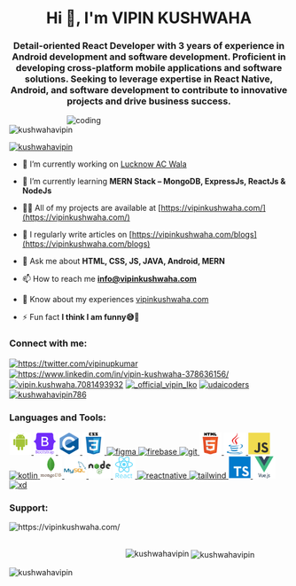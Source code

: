 <h1 align="center">Hi 👋, I'm VIPIN KUSHWAHA</h1>
<h3 align="center">Detail-oriented React Developer with 3 years of experience in Android development and software development. Proficient in developing cross-platform mobile applications and software solutions. Seeking to leverage expertise in React Native, Android, and software development to contribute to innovative projects and drive business success.</h3>
<img align="right" alt="coding" width="400px" src="https://miro.medium.com/v2/format:jpg/resize:fit:680/1*IRGHmiGsa16stedQvIaZfw.gif"/>

<p align="left"> <img src="https://komarev.com/ghpvc/?username=kushwahavipin&label=Profile%20views&color=0e75b6&style=flat" alt="kushwahavipin" /> </p>

<p align="left"> <a href="https://github.com/ryo-ma/github-profile-trophy"><img src="https://github-profile-trophy.vercel.app/?username=kushwahavipin" alt="kushwahavipin" /></a> </p>



- 🔭 I’m currently working on [Lucknow AC Wala](https://lucknowacwala.in/)

- 🌱 I’m currently learning **MERN Stack – MongoDB, ExpressJs, ReactJs & NodeJs**

- 👨‍💻 All of my projects are available at [https://vipinkushwaha.com/](https://vipinkushwaha.com/)

- 📝 I regularly write articles on [https://vipinkushwaha.com/blogs](https://vipinkushwaha.com/blogs)

- 💬 Ask me about **HTML, CSS, JS, JAVA, Android, MERN**

- 📫 How to reach me **info@vipinkushwaha.com**

- 📄 Know about my experiences [vipinkushwaha.com](vipinkushwaha.com)

- ⚡ Fun fact **I think I am funny😅🤣**

<h3 align="left">Connect with me:</h3>
<p align="left">
<a href="https://twitter.com/https://twitter.com/vipinupkumar" target="blank"><img align="center" src="https://raw.githubusercontent.com/rahuldkjain/github-profile-readme-generator/master/src/images/icons/Social/twitter.svg" alt="https://twitter.com/vipinupkumar" height="30" width="40" /></a>
<a href="https://linkedin.com/in/https://www.linkedin.com/in/vipin-kushwaha-378636156/" target="blank"><img align="center" src="https://raw.githubusercontent.com/rahuldkjain/github-profile-readme-generator/master/src/images/icons/Social/linked-in-alt.svg" alt="https://www.linkedin.com/in/vipin-kushwaha-378636156/" height="30" width="40" /></a>
<a href="https://fb.com/vipin.kushwaha.7081493932" target="blank"><img align="center" src="https://raw.githubusercontent.com/rahuldkjain/github-profile-readme-generator/master/src/images/icons/Social/facebook.svg" alt="vipin.kushwaha.7081493932" height="30" width="40" /></a>
<a href="https://instagram.com/_official_vipin_lko" target="blank"><img align="center" src="https://raw.githubusercontent.com/rahuldkjain/github-profile-readme-generator/master/src/images/icons/Social/instagram.svg" alt="_official_vipin_lko" height="30" width="40" /></a>
<a href="https://www.youtube.com/c/udaicoders" target="blank"><img align="center" src="https://raw.githubusercontent.com/rahuldkjain/github-profile-readme-generator/master/src/images/icons/Social/youtube.svg" alt="udaicoders" height="30" width="40" /></a>
<a href="https://www.hackerrank.com/kushwahavipin786" target="blank"><img align="center" src="https://raw.githubusercontent.com/rahuldkjain/github-profile-readme-generator/master/src/images/icons/Social/hackerrank.svg" alt="kushwahavipin786" height="30" width="40" /></a>
</p>

<h3 align="left">Languages and Tools:</h3>
<p align="left"> <a href="https://developer.android.com" target="_blank" rel="noreferrer"> <img src="https://raw.githubusercontent.com/devicons/devicon/master/icons/android/android-original-wordmark.svg" alt="android" width="40" height="40"/> </a> <a href="https://getbootstrap.com" target="_blank" rel="noreferrer"> <img src="https://raw.githubusercontent.com/devicons/devicon/master/icons/bootstrap/bootstrap-plain-wordmark.svg" alt="bootstrap" width="40" height="40"/> </a> <a href="https://www.cprogramming.com/" target="_blank" rel="noreferrer"> <img src="https://raw.githubusercontent.com/devicons/devicon/master/icons/c/c-original.svg" alt="c" width="40" height="40"/> </a> <a href="https://www.w3schools.com/css/" target="_blank" rel="noreferrer"> <img src="https://raw.githubusercontent.com/devicons/devicon/master/icons/css3/css3-original-wordmark.svg" alt="css3" width="40" height="40"/> </a> <a href="https://www.figma.com/" target="_blank" rel="noreferrer"> <img src="https://www.vectorlogo.zone/logos/figma/figma-icon.svg" alt="figma" width="40" height="40"/> </a> <a href="https://firebase.google.com/" target="_blank" rel="noreferrer"> <img src="https://www.vectorlogo.zone/logos/firebase/firebase-icon.svg" alt="firebase" width="40" height="40"/> </a> <a href="https://git-scm.com/" target="_blank" rel="noreferrer"> <img src="https://www.vectorlogo.zone/logos/git-scm/git-scm-icon.svg" alt="git" width="40" height="40"/> </a> <a href="https://www.w3.org/html/" target="_blank" rel="noreferrer"> <img src="https://raw.githubusercontent.com/devicons/devicon/master/icons/html5/html5-original-wordmark.svg" alt="html5" width="40" height="40"/> </a> <a href="https://www.java.com" target="_blank" rel="noreferrer"> <img src="https://raw.githubusercontent.com/devicons/devicon/master/icons/java/java-original.svg" alt="java" width="40" height="40"/> </a> <a href="https://developer.mozilla.org/en-US/docs/Web/JavaScript" target="_blank" rel="noreferrer"> <img src="https://raw.githubusercontent.com/devicons/devicon/master/icons/javascript/javascript-original.svg" alt="javascript" width="40" height="40"/> </a> <a href="https://kotlinlang.org" target="_blank" rel="noreferrer"> <img src="https://www.vectorlogo.zone/logos/kotlinlang/kotlinlang-icon.svg" alt="kotlin" width="40" height="40"/> </a> <a href="https://www.mongodb.com/" target="_blank" rel="noreferrer"> <img src="https://raw.githubusercontent.com/devicons/devicon/master/icons/mongodb/mongodb-original-wordmark.svg" alt="mongodb" width="40" height="40"/> </a> <a href="https://www.mysql.com/" target="_blank" rel="noreferrer"> <img src="https://raw.githubusercontent.com/devicons/devicon/master/icons/mysql/mysql-original-wordmark.svg" alt="mysql" width="40" height="40"/> </a> <a href="https://nodejs.org" target="_blank" rel="noreferrer"> <img src="https://raw.githubusercontent.com/devicons/devicon/master/icons/nodejs/nodejs-original-wordmark.svg" alt="nodejs" width="40" height="40"/> </a> <a href="https://reactjs.org/" target="_blank" rel="noreferrer"> <img src="https://raw.githubusercontent.com/devicons/devicon/master/icons/react/react-original-wordmark.svg" alt="react" width="40" height="40"/> </a> <a href="https://reactnative.dev/" target="_blank" rel="noreferrer"> <img src="https://reactnative.dev/img/header_logo.svg" alt="reactnative" width="40" height="40"/> </a> <a href="https://tailwindcss.com/" target="_blank" rel="noreferrer"> <img src="https://www.vectorlogo.zone/logos/tailwindcss/tailwindcss-icon.svg" alt="tailwind" width="40" height="40"/> </a> <a href="https://www.typescriptlang.org/" target="_blank" rel="noreferrer"> <img src="https://raw.githubusercontent.com/devicons/devicon/master/icons/typescript/typescript-original.svg" alt="typescript" width="40" height="40"/> </a> <a href="https://vuejs.org/" target="_blank" rel="noreferrer"> <img src="https://raw.githubusercontent.com/devicons/devicon/master/icons/vuejs/vuejs-original-wordmark.svg" alt="vuejs" width="40" height="40"/> </a> <a href="https://www.adobe.com/products/xd.html" target="_blank" rel="noreferrer"> <img src="https://cdn.worldvectorlogo.com/logos/adobe-xd.svg" alt="xd" width="40" height="40"/> </a> </p>

<h3 align="left">Support:</h3>
<p><a href="https://www.buymeacoffee.com/https://vipinkushwaha.com/"> <img align="left" src="https://cdn.buymeacoffee.com/buttons/v2/default-yellow.png" height="50" width="210" alt="https://vipinkushwaha.com/" /></a></p><br><br>

<p><img align="left" src="https://github-readme-stats.vercel.app/api/top-langs?username=kushwahavipin&show_icons=true&locale=en&layout=compact" alt="kushwahavipin" /></p>

<p>&nbsp;<img align="center" src="https://github-readme-stats.vercel.app/api?username=kushwahavipin&show_icons=true&locale=en" alt="kushwahavipin" /></p>

<p><img align="center" src="https://github-readme-streak-stats.herokuapp.com/?user=kushwahavipin&" alt="kushwahavipin" /></p>
